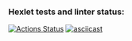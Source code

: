 ### Hexlet tests and linter status:
[![Actions Status](https://github.com/Evgeniy3/frontend-project-lvl2/workflows/hexlet-check/badge.svg)](https://github.com/Evgeniy3/frontend-project-lvl2/actions)
[![asciicast](https://asciinema.org/a/496264.svg)](https://asciinema.org/a/496264)